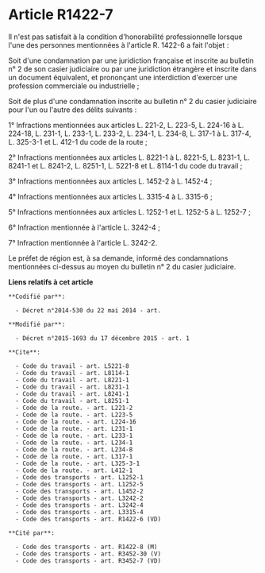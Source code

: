 # Article R1422-7

Il n'est pas satisfait à la condition d'honorabilité professionnelle lorsque l'une des personnes mentionnées à l'article R.
1422-6 a fait l'objet : 

Soit d'une condamnation par une juridiction française et inscrite au bulletin n° 2 de son casier judiciaire ou par une
juridiction étrangère et inscrite dans un document équivalent, et prononçant une interdiction d'exercer une profession
commerciale ou industrielle ; 

Soit de plus d'une condamnation inscrite au bulletin n° 2 du casier judiciaire pour l'un ou l'autre des délits suivants : 

1° Infractions mentionnées aux articles L. 221-2, L. 223-5, L. 224-16 à L. 224-18, L. 231-1, L. 233-1, L. 233-2, 
L. 234-1, 
L. 234-8, L. 317-1 à L. 317-4, L. 325-3-1 et L. 412-1 du code de la route ; 

2° Infractions mentionnées aux articles L. 8221-1 à L. 8221-5, L. 8231-1, L. 8241-1 et L. 8241-2, L. 8251-1, L. 5221-8 et L.
8114-1 du code du travail ; 

3° Infractions mentionnées aux articles L. 1452-2 à L. 1452-4 ; 

4° Infractions mentionnées aux articles L. 3315-4 à L. 3315-6 ; 

5° Infractions mentionnées aux articles L. 1252-1 et L. 1252-5 à L. 1252-7 ; 

6° Infraction mentionnée à l'article L. 3242-4 ; 

7° Infraction mentionnée à l'article L. 3242-2.

Le préfet de région est, à sa demande, informé des condamnations mentionnées ci-dessus au moyen du bulletin n° 2 du casier
judiciaire.

**Liens relatifs à cet article**

	**Codifié par**:

	  - Décret n°2014-530 du 22 mai 2014 - art.

	**Modifié par**:

	  - Décret n°2015-1693 du 17 décembre 2015 - art. 1

	**Cite**:

	  - Code du travail - art. L5221-8
	  - Code du travail - art. L8114-1
	  - Code du travail - art. L8221-1
	  - Code du travail - art. L8231-1
	  - Code du travail - art. L8241-1
	  - Code du travail - art. L8251-1
	  - Code de la route. - art. L221-2
	  - Code de la route. - art. L223-5
	  - Code de la route. - art. L224-16
	  - Code de la route. - art. L231-1
	  - Code de la route. - art. L233-1
	  - Code de la route. - art. L234-1
	  - Code de la route. - art. L234-8
	  - Code de la route. - art. L317-1
	  - Code de la route. - art. L325-3-1
	  - Code de la route. - art. L412-1
	  - Code des transports - art. L1252-1
	  - Code des transports - art. L1252-5
	  - Code des transports - art. L1452-2
	  - Code des transports - art. L3242-2
	  - Code des transports - art. L3242-4
	  - Code des transports - art. L3315-4
	  - Code des transports - art. R1422-6 (VD)

	**Cité par**:

	  - Code des transports - art. R1422-8 (M)
	  - Code des transports - art. R3452-30 (V)
	  - Code des transports - art. R3452-7 (VD)
